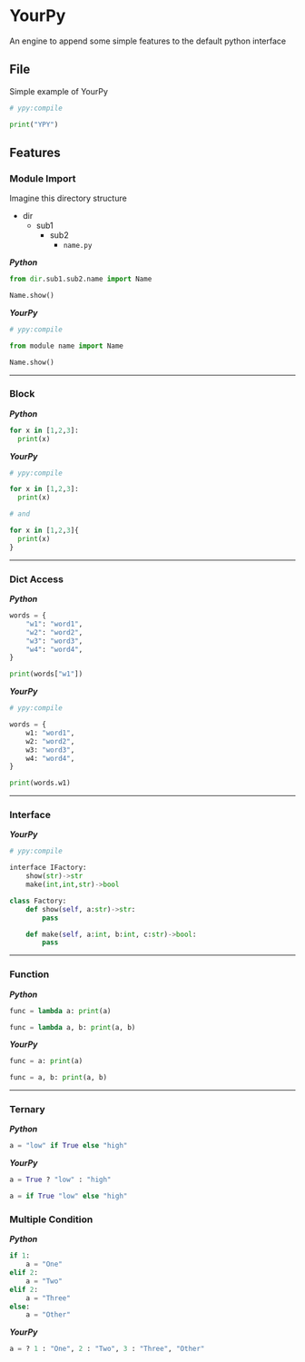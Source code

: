 # YourPy
An engine to append some simple features to the default python interface

## File
Simple example of YourPy

```python
# ypy:compile

print("YPY")
```

## Features

### Module Import
<!-- 1 -->
Imagine this directory structure

- dir
  - sub1
    - sub2
      - `name.py`

***Python***
```python
from dir.sub1.sub2.name import Name

Name.show()
```

***YourPy***
```python
# ypy:compile

from module name import Name

Name.show()
```

___


### Block
<!-- 2 -->
***Python***
```python
for x in [1,2,3]:
  print(x)
```

***YourPy***
```python
# ypy:compile

for x in [1,2,3]:
  print(x)

# and

for x in [1,2,3]{
  print(x)
}
```

___


### Dict Access
<!-- 3 -->
***Python***
```python
words = {
    "w1": "word1",
    "w2": "word2",
    "w3": "word3",
    "w4": "word4",
}

print(words["w1"])
```

***YourPy***
```python
# ypy:compile

words = {
    w1: "word1",
    w2: "word2",
    w3: "word3",
    w4: "word4",
}

print(words.w1)
```

___


### Interface
<!-- 4 -->
***YourPy***
```python
# ypy:compile

interface IFactory:
    show(str)->str
    make(int,int,str)->bool

class Factory:
    def show(self, a:str)->str:    
        pass

    def make(self, a:int, b:int, c:str)->bool:    
        pass
```

___


### Function
<!-- 5 -->
***Python***
```python
func = lambda a: print(a)

func = lambda a, b: print(a, b)
```

***YourPy***
```python
func = a: print(a)

func = a, b: print(a, b)
```

___


### Ternary
<!-- 6 -->
***Python***
```python
a = "low" if True else "high"
```

***YourPy***
```python
a = True ? "low" : "high"

a = if True "low" else "high"
```

### Multiple Condition
<!-- 7 -->
***Python***
```python
if 1:
    a = "One"
elif 2:
    a = "Two"
elif 2:
    a = "Three"
else:
    a = "Other"

```

***YourPy***
```python
a = ? 1 : "One", 2 : "Two", 3 : "Three", "Other"
```

